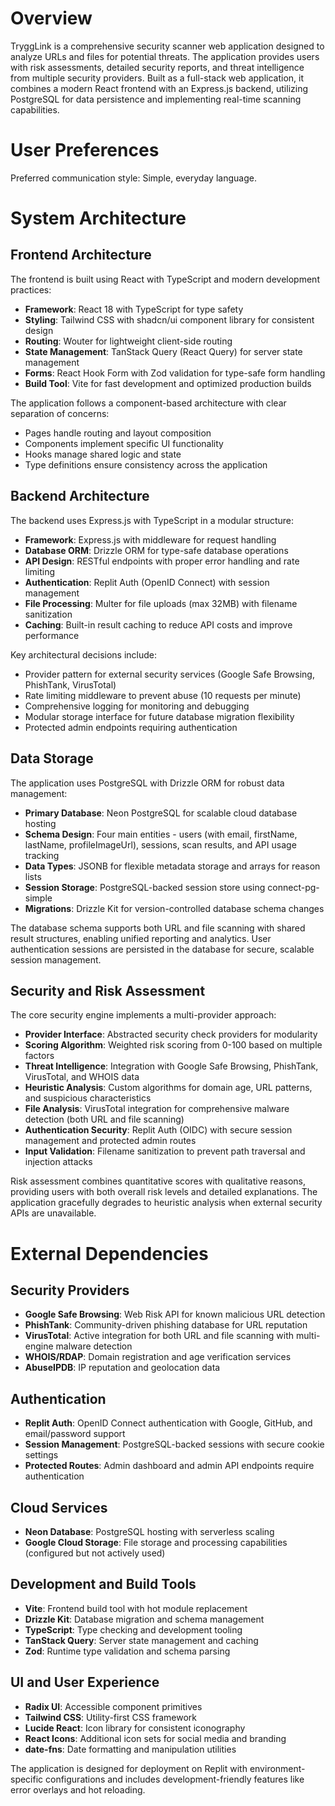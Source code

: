 # Overview

TryggLink is a comprehensive security scanner web application designed to analyze URLs and files for potential threats. The application provides users with risk assessments, detailed security reports, and threat intelligence from multiple security providers. Built as a full-stack web application, it combines a modern React frontend with an Express.js backend, utilizing PostgreSQL for data persistence and implementing real-time scanning capabilities.

# User Preferences

Preferred communication style: Simple, everyday language.

# System Architecture

## Frontend Architecture
The frontend is built using React with TypeScript and modern development practices:
- **Framework**: React 18 with TypeScript for type safety
- **Styling**: Tailwind CSS with shadcn/ui component library for consistent design
- **Routing**: Wouter for lightweight client-side routing
- **State Management**: TanStack Query (React Query) for server state management
- **Forms**: React Hook Form with Zod validation for type-safe form handling
- **Build Tool**: Vite for fast development and optimized production builds

The application follows a component-based architecture with clear separation of concerns:
- Pages handle routing and layout composition
- Components implement specific UI functionality
- Hooks manage shared logic and state
- Type definitions ensure consistency across the application

## Backend Architecture
The backend uses Express.js with TypeScript in a modular structure:
- **Framework**: Express.js with middleware for request handling
- **Database ORM**: Drizzle ORM for type-safe database operations
- **API Design**: RESTful endpoints with proper error handling and rate limiting
- **Authentication**: Replit Auth (OpenID Connect) with session management
- **File Processing**: Multer for file uploads (max 32MB) with filename sanitization
- **Caching**: Built-in result caching to reduce API costs and improve performance

Key architectural decisions include:
- Provider pattern for external security services (Google Safe Browsing, PhishTank, VirusTotal)
- Rate limiting middleware to prevent abuse (10 requests per minute)
- Comprehensive logging for monitoring and debugging
- Modular storage interface for future database migration flexibility
- Protected admin endpoints requiring authentication

## Data Storage
The application uses PostgreSQL with Drizzle ORM for robust data management:
- **Primary Database**: Neon PostgreSQL for scalable cloud database hosting
- **Schema Design**: Four main entities - users (with email, firstName, lastName, profileImageUrl), sessions, scan results, and API usage tracking
- **Data Types**: JSONB for flexible metadata storage and arrays for reason lists
- **Session Storage**: PostgreSQL-backed session store using connect-pg-simple
- **Migrations**: Drizzle Kit for version-controlled database schema changes

The database schema supports both URL and file scanning with shared result structures, enabling unified reporting and analytics. User authentication sessions are persisted in the database for secure, scalable session management.

## Security and Risk Assessment
The core security engine implements a multi-provider approach:
- **Provider Interface**: Abstracted security check providers for modularity
- **Scoring Algorithm**: Weighted risk scoring from 0-100 based on multiple factors
- **Threat Intelligence**: Integration with Google Safe Browsing, PhishTank, VirusTotal, and WHOIS data
- **Heuristic Analysis**: Custom algorithms for domain age, URL patterns, and suspicious characteristics
- **File Analysis**: VirusTotal integration for comprehensive malware detection (both URL and file scanning)
- **Authentication Security**: Replit Auth (OIDC) with secure session management and protected admin routes
- **Input Validation**: Filename sanitization to prevent path traversal and injection attacks

Risk assessment combines quantitative scores with qualitative reasons, providing users with both overall risk levels and detailed explanations. The application gracefully degrades to heuristic analysis when external security APIs are unavailable.

# External Dependencies

## Security Providers
- **Google Safe Browsing**: Web Risk API for known malicious URL detection
- **PhishTank**: Community-driven phishing database for URL reputation
- **VirusTotal**: Active integration for both URL and file scanning with multi-engine malware detection
- **WHOIS/RDAP**: Domain registration and age verification services
- **AbuseIPDB**: IP reputation and geolocation data

## Authentication
- **Replit Auth**: OpenID Connect authentication with Google, GitHub, and email/password support
- **Session Management**: PostgreSQL-backed sessions with secure cookie settings
- **Protected Routes**: Admin dashboard and admin API endpoints require authentication

## Cloud Services
- **Neon Database**: PostgreSQL hosting with serverless scaling
- **Google Cloud Storage**: File storage and processing capabilities (configured but not actively used)

## Development and Build Tools
- **Vite**: Frontend build tool with hot module replacement
- **Drizzle Kit**: Database migration and schema management
- **TypeScript**: Type checking and development tooling
- **TanStack Query**: Server state management and caching
- **Zod**: Runtime type validation and schema parsing

## UI and User Experience
- **Radix UI**: Accessible component primitives
- **Tailwind CSS**: Utility-first CSS framework
- **Lucide React**: Icon library for consistent iconography
- **React Icons**: Additional icon sets for social media and branding
- **date-fns**: Date formatting and manipulation utilities

The application is designed for deployment on Replit with environment-specific configurations and includes development-friendly features like error overlays and hot reloading.